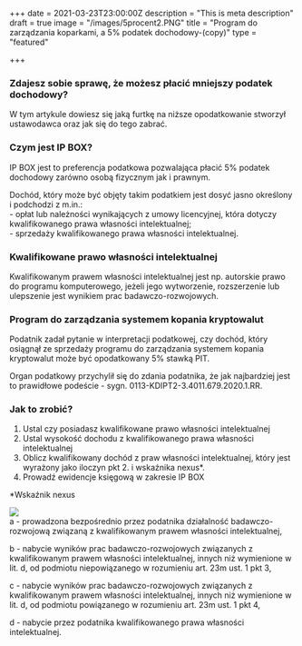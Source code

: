 +++
date = 2021-03-23T23:00:00Z
description = "This is meta description"
draft = true
image = "/images/5procent2.PNG"
title = "Program do zarządzania koparkami, a 5% podatek dochodowy-(copy)"
type = "featured"

+++
### Zdajesz sobie sprawę, że możesz płacić mniejszy podatek dochodowy?

W tym artykule dowiesz się jaką furtkę na niższe opodatkowanie stworzył ustawodawca oraz jak się do tego zabrać. 

### Czym jest IP BOX?

IP BOX jest to preferencja podatkowa pozwalająca płacić 5% podatek dochodowy zarówno osobą fizycznym jak i prawnym.

Dochód, który może być objęty takim podatkiem jest dosyć jasno określony i podchodzi z m.in.:  
\- opłat lub należności wynikających z umowy licencyjnej, która dotyczy kwalifikowanego prawa własności intelektualnej;  
\- sprzedaży kwalifikowanego prawa własności intelektualnej.

### Kwalifikowane prawo własności intelektualnej

Kwalifikowanym prawem własności intelektualnej jest np. autorskie prawo do programu komputerowego, jeżeli jego wytworzenie, rozszerzenie lub ulepszenie jest wynikiem prac badawczo-rozwojowych.

### Program do zarządzania systemem kopania kryptowalut

Podatnik zadał pytanie w interpretacji podatkowej, czy dochód, który osiągnął ze sprzedaży programu do zarządzania systemem kopania kryptowalut może być opodatkowany 5% stawką PIT.

Organ podatkowy przychylił się do zdania podatnika, że jak najbardziej jest to prawidłowe podeście - sygn. 0113-KDIPT2-3.4011.679.2020.1.RR.

### Jak to zrobić?

1. Ustal czy posiadasz kwalifikowane prawo własności intelektualnej
2. Ustal wysokość dochodu z kwalifikowanego prawa własności intelektualnej
3. Oblicz kwalifikowany dochód z praw własności intelektualnej, który jest wyrażony jako iloczyn pkt 2. i wskaźnika nexus*.
4. Prowadź ewidencje księgową w zakresie IP BOX

    

\*Wskaźnik nexus

![](/images/nexus.PNG)  
a - prowadzona bezpośrednio przez podatnika działalność badawczo-rozwojową związaną z kwalifikowanym prawem własności intelektualnej,

b - nabycie wyników prac badawczo-rozwojowych związanych z kwalifikowanym prawem własności intelektualnej, innych niż wymienione w lit. d, od podmiotu niepowiązanego w rozumieniu art. 23m ust. 1 pkt 3,

c - nabycie wyników prac badawczo-rozwojowych związanych z kwalifikowanym prawem własności intelektualnej, innych niż wymienione w lit. d, od podmiotu powiązanego w rozumieniu art. 23m ust. 1 pkt 4,

d - nabycie przez podatnika kwalifikowanego prawa własności intelektualnej.